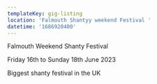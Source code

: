 ```yaml
---
templateKey: gig-listing
location: 'Falmouth Shantyy weekend Festival '
datetime: '1686920400'
---
```

F﻿almouth Weekend Shanty Festival

Friday 16th to Sunday 18th June 2023

B﻿iggest shanty festival in the UK